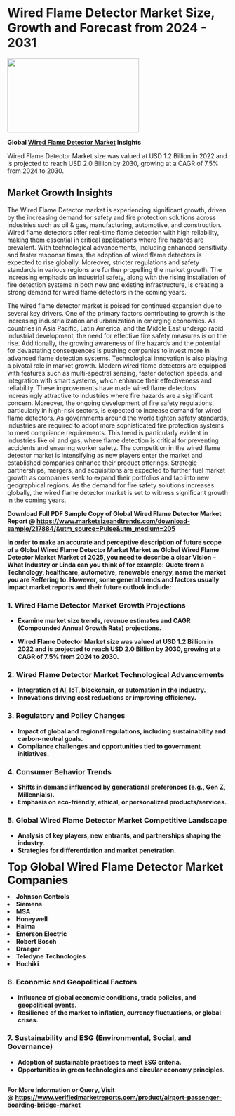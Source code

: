 <H1>Wired Flame Detector Market Size, Growth and Forecast from 2024 - 2031</H1><img class="aligncenter size-medium wp-image-584254" src="https://thirdeyenews.in/wp-content/uploads/2024/09/Global-Market-Research-300x168.jpeg" alt="" width="300" height="168" /><p><strong>Global&nbsp;<a href="https://www.marketsizeandtrends.com/download-sample/217884/&amp;utm_source=Pulse&amp;utm_medium=205">Wired Flame Detector Market</a> Insights</strong></p><p>Wired Flame Detector Market size was valued at USD 1.2 Billion in 2022 and is projected to reach USD 2.0 Billion by 2030, growing at a CAGR of 7.5% from 2024 to 2030.</p><p><h2>Market Growth Insights</h2> <p>The Wired Flame Detector market is experiencing significant growth, driven by the increasing demand for safety and fire protection solutions across industries such as oil & gas, manufacturing, automotive, and construction. Wired flame detectors offer real-time flame detection with high reliability, making them essential in critical applications where fire hazards are prevalent. With technological advancements, including enhanced sensitivity and faster response times, the adoption of wired flame detectors is expected to rise globally. Moreover, stricter regulations and safety standards in various regions are further propelling the market growth. The increasing emphasis on industrial safety, along with the rising installation of fire detection systems in both new and existing infrastructure, is creating a strong demand for wired flame detectors in the coming years.</p> <p><strong></strong></p> <p>The wired flame detector market is poised for continued expansion due to several key drivers. One of the primary factors contributing to growth is the increasing industrialization and urbanization in emerging economies. As countries in Asia Pacific, Latin America, and the Middle East undergo rapid industrial development, the need for effective fire safety measures is on the rise. Additionally, the growing awareness of fire hazards and the potential for devastating consequences is pushing companies to invest more in advanced flame detection systems. Technological innovation is also playing a pivotal role in market growth. Modern wired flame detectors are equipped with features such as multi-spectral sensing, faster detection speeds, and integration with smart systems, which enhance their effectiveness and reliability. These improvements have made wired flame detectors increasingly attractive to industries where fire hazards are a significant concern. Moreover, the ongoing development of fire safety regulations, particularly in high-risk sectors, is expected to increase demand for wired flame detectors. As governments around the world tighten safety standards, industries are required to adopt more sophisticated fire protection systems to meet compliance requirements. This trend is particularly evident in industries like oil and gas, where flame detection is critical for preventing accidents and ensuring worker safety. The competition in the wired flame detector market is intensifying as new players enter the market and established companies enhance their product offerings. Strategic partnerships, mergers, and acquisitions are expected to further fuel market growth as companies seek to expand their portfolios and tap into new geographical regions. As the demand for fire safety solutions increases globally, the wired flame detector market is set to witness significant growth in the coming years. <p><strong></p><p><span class=""><strong>Download Full PDF Sample Copy of Global Wired Flame Detector Market Report</strong> @ <a href="https://www.marketsizeandtrends.com/download-sample/217884/&amp;utm_source=Pulse&amp;utm_medium=205" target="_blank">https://www.marketsizeandtrends.com/download-sample/217884/&amp;utm_source=Pulse&amp;utm_medium=205</a></span></p><p>In order to make an accurate and perceptive description of future scope of a Global&nbsp;Wired Flame Detector Market Market as Global&nbsp;Wired Flame Detector Market Market of 2025, you need to describe a clear Vision &ndash; What Industry or Linda can you think of for example: Quote from a Technology, healthcare, automotive, renewable energy, name the market you are Reffering to. However, some general trends and factors usually impact market reports and their future outlook include:</p><h3>1.&nbsp;<strong>Wired Flame Detector Market Growth Projections</strong></h3><ul><li>Examine market size trends, revenue estimates and CAGR (Compounded Annual Growth Rate) projections.</li><li><p>Wired Flame Detector Market size was valued at USD 1.2 Billion in 2022 and is projected to reach USD 2.0 Billion by 2030, growing at a CAGR of 7.5% from 2024 to 2030.</p></li></ul><h3>2.&nbsp;<strong>Wired Flame Detector Market Technological Advancements</strong></h3><ul><li>Integration of AI, IoT, blockchain, or automation in the industry.</li><li>Innovations driving cost reductions or improving efficiency.</li></ul><h3>3.&nbsp;<strong>Regulatory and Policy Changes</strong></h3><ul><li>Impact of global and regional regulations, including sustainability and carbon-neutral goals.</li><li>Compliance challenges and opportunities tied to government initiatives.</li></ul><h3>4.&nbsp;<strong>Consumer Behavior Trends</strong></h3><ul><li>Shifts in demand influenced by generational preferences (e.g., Gen Z, Millennials).</li><li>Emphasis on eco-friendly, ethical, or personalized products/services.</li></ul><h3>5.&nbsp;<strong>Global Wired Flame Detector Market Competitive Landscape</strong></h3><ul><li>Analysis of key players, new entrants, and partnerships shaping the industry.</li><li>Strategies for differentiation and market penetration.</li></ul><p data-pm-slice="1 1 []"><span style="color: inherit; font-family: inherit; font-size: 25px;">Top Global Wired Flame Detector Market Companies</span></p><div class="" data-test-id=""><p><li>Johnson Controls</li><li> Siemens</li><li> MSA</li><li> Honeywell</li><li> Halma</li><li> Emerson Electric</li><li> Robert Bosch</li><li> Draeger</li><li> Teledyne Technologies</li><li> Hochiki</li></p></div><h3>6.&nbsp;<strong>Economic and Geopolitical Factors</strong></h3><ul><li>Influence of global economic conditions, trade policies, and geopolitical events.</li><li>Resilience of the market to inflation, currency fluctuations, or global crises.</li></ul><h3>7.&nbsp;<strong>Sustainability and ESG (Environmental, Social, and Governance)</strong></h3><ul><li>Adoption of sustainable practices to meet ESG criteria.</li><li>Opportunities in green technologies and circular economy principles.</li></ul><h2><strong style="font-size: 14px;">For More Information or Query, Visit @&nbsp;</strong><a style="background-color: #ffffff; font-size: 14px;" href="https://www.marketsizeandtrends.com/report/wired-flame-detector-market/" target="_blank">https://www.verifiedmarketreports.com/product/airport-passenger-boarding-bridge-market</a></h2>
